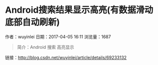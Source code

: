 # Android搜索结果显示高亮(有数据滑动底部自动刷新)
作者：wuyinlei
日期：2017-04-05 16:11
浏览量：1687
> 简介：Android  搜索  高亮显示

 链接：http://blog.csdn.net/wuyinlei/article/details/69233132
